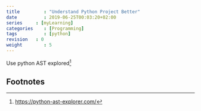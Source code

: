```yaml
---
title         : "Understand Python Project Better"
date          : 2019-06-25T00:03:20+02:00
series     : [myLearning]
categories    : [Programming]
tags          : [python]
revision   : 0
weight        : 5
---
```


Use python AST explored[^1]








## Footnotes

[^1]: https://python-ast-explorer.com/
[^2]: 
[^3]: 
[^4]: 
[^5]: 
